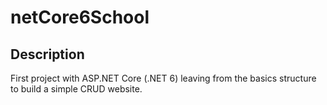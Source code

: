 # netCore6School

## Description
First project with ASP.NET Core (.NET 6) leaving from the basics structure to build a simple CRUD website.